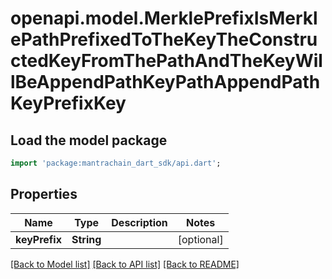 # openapi.model.MerklePrefixIsMerklePathPrefixedToTheKeyTheConstructedKeyFromThePathAndTheKeyWillBeAppendPathKeyPathAppendPathKeyPrefixKey

## Load the model package
```dart
import 'package:mantrachain_dart_sdk/api.dart';
```

## Properties
Name | Type | Description | Notes
------------ | ------------- | ------------- | -------------
**keyPrefix** | **String** |  | [optional] 

[[Back to Model list]](../README.md#documentation-for-models) [[Back to API list]](../README.md#documentation-for-api-endpoints) [[Back to README]](../README.md)



